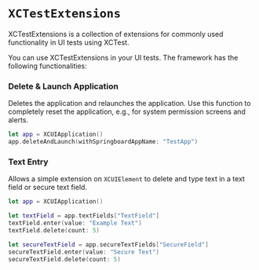 # ``XCTestExtensions``

XCTestExtensions is a collection of extensions for commonly used functionality in UI tests using XCTest.

You can use XCTestExtensions in your UI tests.
The framework has the following functionalities:


### Delete & Launch Application

Deletes the application and relaunches the application. Use this function to completely reset the application, e.g., for system permission screens and alerts.
```swift
let app = XCUIApplication()
app.deleteAndLaunch(withSpringboardAppName: "TestApp")
```


### Text Entry

Allows a simple extension on `XCUIElement` to delete and type text in a text field or secure text field.
```swift
let app = XCUIApplication()

let textField = app.textFields["TextField"]
textField.enter(value: "Example Text")
textField.delete(count: 5)

let secureTextField = app.secureTextFields["SecureField"]
secureTextField.enter(value: "Secure Text")
secureTextField.delete(count: 5)
```
